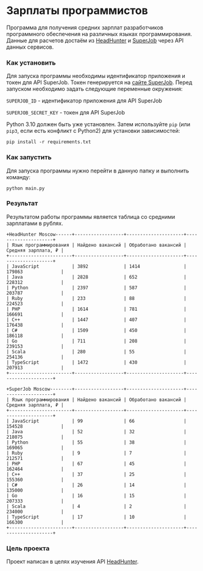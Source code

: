 # Зарплаты программистов

Программа для получения средних зарплат разработчиков программного обеспечения на различных языках программирования.
Данные для расчетов достаём из [HeadHunter](http://hh.ru) и [SuperJob](https://superjob.ru) через API данных сервисов.

### Как установить

Для запуска программы необходимы идентификатор приложения и токен для API SuperJob. Токен генерируется на [сайте SuperJob](https://api.superjob.ru/).
Перед запуском необходимо задать следующие переменные окружения: 

`SUPERJOB_ID` - идентификатор приложения для API SuperJob

`SUPERJOB_SECRET_KEY` - токен для API SuperJob

Python 3.10 должен быть уже установлен. 
Затем используйте `pip` (или `pip3`, если есть конфликт с Python2) для установки зависимостей:
```
pip install -r requirements.txt
```
### Как запустить
Для запуска программы нужно перейти в данную папку и выполнить команду:

```
python main.py
```

### Результат
Результатом работы программы является таблица со средними зарплатами в рублях.
```
+HeadHunter Moscow------+------------------+---------------------+---------------------+
| Язык программирования | Найдено вакансий | Обработано вакансий | Средняя зарплата, ₽ |
+-----------------------+------------------+---------------------+---------------------+
| JavaScript            | 3892             | 1414                | 179863              |
| Java                  | 2828             | 652                 | 228312              |
| Python                | 2397             | 587                 | 203787              |
| Ruby                  | 233              | 88                  | 224523              |
| PHP                   | 1614             | 781                 | 166691              |
| C++                   | 1447             | 407                 | 176438              |
| C#                    | 1509             | 450                 | 186118              |
| Go                    | 711              | 208                 | 239153              |
| Scala                 | 280              | 55                  | 254136              |
| TypeScript            | 1472             | 430                 | 207913              |
+-----------------------+------------------+---------------------+---------------------+

+SuperJob Moscow--------+------------------+---------------------+---------------------+
| Язык программирования | Найдено вакансий | Обработано вакансий | Средняя зарплата, ₽ |
+-----------------------+------------------+---------------------+---------------------+
| JavaScript            | 99               | 66                  | 154528              |
| Java                  | 52               | 32                  | 218075              |
| Python                | 55               | 38                  | 169065              |
| Ruby                  | 9                | 7                   | 212571              |
| PHP                   | 67               | 45                  | 162464              |
| C++                   | 37               | 25                  | 155360              |
| C#                    | 26               | 14                  | 135000              |
| Go                    | 16               | 15                  | 207333              |
| Scala                 | 4                | 2                   | 234000              |
| TypeScript            | 17               | 10                  | 166300              |
+-----------------------+------------------+---------------------+---------------------+
```


### Цель проекта
Проект написан в целях изучения API [HeadHunter](http://hh.ru).